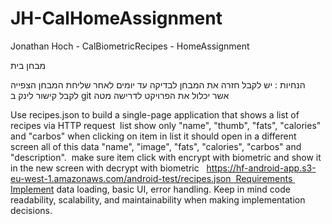 # JH-CalHomeAssignment
Jonathan Hoch - CalBiometricRecipes - HomeAssignment

מבחן בית

הנחיות :
יש לקבל חזרה את המבחן לבדיקה עד יומים לאחר שליחת המבחן 
הצפייה לקבל קישור לינק  ב git אשר יכלול את הפרויקט לדרישה מטה 



Use recipes.json to build a single-page application that shows a list of recipes via HTTP request  list show only "name", "thumb", "fats", "calories" and "carbos" when clicking on item in list it should open in a different screen all of this data "name", "image", "fats", "calories", "carbos" and "description".  make sure item click with encrypt with biometric and show it in the new screen with decrypt with biometric   https://hf-android-app.s3-eu-west-1.amazonaws.com/android-test/recipes.json  Requirements Implement data loading, basic UI, error handling. Keep in mind code readability, scalability, and maintainability when making implementation decisions.   
